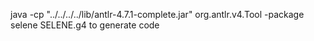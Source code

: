  java -cp "../../../../lib/antlr-4.7.1-complete.jar"  org.antlr.v4.Tool -package selene SELENE.g4
 to generate code